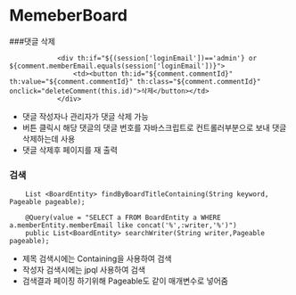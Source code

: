 # MemeberBoard 

###댓글 삭제
~~~
            <div th:if="${(session['loginEmail'])=='admin'} or ${comment.memberEmail.equals(session['loginEmail'])}">
                <td><button th:id="${comment.commentId}" th:value="${comment.commentId}" th:class="${comment.commentId}" onclick="deleteComment(this.id)">삭제</button></td>
            </div>
~~~
- 댓글 작성자나 관리자가 댓글 삭제 가능
- 버튼 클릭시 해당 댓글의 댓글 번호를 자바스크립트로 컨트롤러부분으로 보내 댓글 삭제하는데 사용
- 댓글 삭제후 페이지를 재 출력

### 검색
~~~
    List <BoardEntity> findByBoardTitleContaining(String keyword, Pageable pageable);
    
    @Query(value = "SELECT a FROM BoardEntity a WHERE a.memberEntity.memberEmail like concat('%',:writer,'%')")
    public List<BoardEntity> searchWriter(String writer,Pageable pageable);
~~~
- 제목 검색시에는 Containing을 사용하여 검색
- 작성자 검색시에는 jpql 사용하여 검색
- 검색결과 페이징 하기위해 Pageable도 같이 매개변수로 넣어줌
